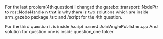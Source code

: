 For the last problem(4th question) i changed the gazebo::transport::NodePtr to ros::NodeHandle n that is why there is two solutions which are inside arm_gazebo package /src and /script for the 4th question.

For the third question it is inside /script named JointAnglePublisher.cpp
And solution for question one is inside question_one folder
